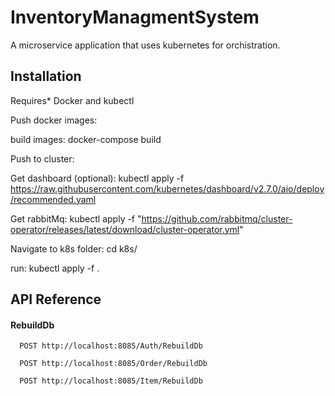
# InventoryManagmentSystem

A microservice application that uses kubernetes for orchistration.



## Installation

Requires* Docker and kubectl

Push docker images:

build images: docker-compose build

Push to cluster:

Get dashboard (optional): kubectl apply -f https://raw.githubusercontent.com/kubernetes/dashboard/v2.7.0/aio/deploy/recommended.yaml

Get rabbitMq: kubectl apply -f "https://github.com/rabbitmq/cluster-operator/releases/latest/download/cluster-operator.yml"

Navigate to k8s folder: cd k8s/

run: kubectl apply -f .


    
## API Reference

#### RebuildDb

```http
  POST http://localhost:8085/Auth/RebuildDb

  POST http://localhost:8085/Order/RebuildDb

  POST http://localhost:8085/Item/RebuildDb
```



